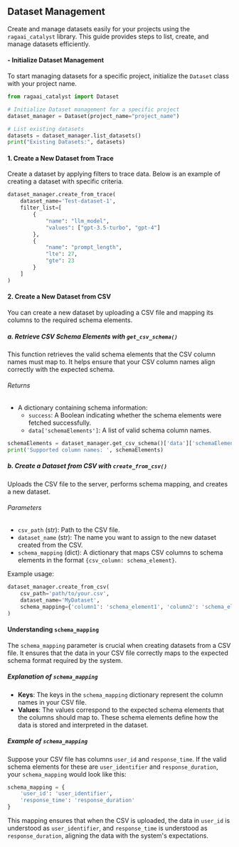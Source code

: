 ## Dataset Management

Create and manage datasets easily for your projects using the `ragaai_catalyst` library. This guide provides steps to list, create, and manage datasets efficiently.

#### - Initialize Dataset Management

To start managing datasets for a specific project, initialize the `Dataset` class with your project name.

```python
from ragaai_catalyst import Dataset

# Initialize Dataset management for a specific project
dataset_manager = Dataset(project_name="project_name")

# List existing datasets
datasets = dataset_manager.list_datasets()
print("Existing Datasets:", datasets)
```

#### 1. Create a New Dataset from Trace

Create a dataset by applying filters to trace data. Below is an example of creating a dataset with specific criteria.

```python
dataset_manager.create_from_trace(
    dataset_name='Test-dataset-1',
    filter_list=[
        {
            "name": "llm_model",
            "values": ["gpt-3.5-turbo", "gpt-4"]
        },
        {
            "name": "prompt_length",
            "lte": 27,
            "gte": 23
        }
    ]
)
```

#### 2. Create a New Dataset from CSV

You can create a new dataset by uploading a CSV file and mapping its columns to the required schema elements.

##### a. Retrieve CSV Schema Elements with `get_csv_schema()`

This function retrieves the valid schema elements that the CSV column names must map to. It helps ensure that your CSV column names align correctly with the expected schema.

###### Returns

- A dictionary containing schema information:
  - `success`: A Boolean indicating whether the schema elements were fetched successfully.
  - `data['schemaElements']`: A list of valid schema column names.

```python
schemaElements = dataset_manager.get_csv_schema()['data']['schemaElements']
print('Supported column names: ', schemaElements)
```

##### b. Create a Dataset from CSV with `create_from_csv()`

Uploads the CSV file to the server, performs schema mapping, and creates a new dataset.

###### Parameters

- `csv_path` (str): Path to the CSV file.
- `dataset_name` (str): The name you want to assign to the new dataset created from the CSV.
- `schema_mapping` (dict): A dictionary that maps CSV columns to schema elements in the format `{csv_column: schema_element}`.

Example usage:

```python
dataset_manager.create_from_csv(
    csv_path='path/to/your.csv',
    dataset_name='MyDataset',
    schema_mapping={'column1': 'schema_element1', 'column2': 'schema_element2'}
)
```

#### Understanding `schema_mapping`

The `schema_mapping` parameter is crucial when creating datasets from a CSV file. It ensures that the data in your CSV file correctly maps to the expected schema format required by the system.

##### Explanation of `schema_mapping`

- **Keys**: The keys in the `schema_mapping` dictionary represent the column names in your CSV file.
- **Values**: The values correspond to the expected schema elements that the columns should map to. These schema elements define how the data is stored and interpreted in the dataset.

##### Example of `schema_mapping`

Suppose your CSV file has columns `user_id` and `response_time`. If the valid schema elements for these are `user_identifier` and `response_duration`, your `schema_mapping` would look like this:

```python
schema_mapping = {
    'user_id': 'user_identifier',
    'response_time': 'response_duration'
}
```

This mapping ensures that when the CSV is uploaded, the data in `user_id` is understood as `user_identifier`, and `response_time` is understood as `response_duration`, aligning the data with the system's expectations.
